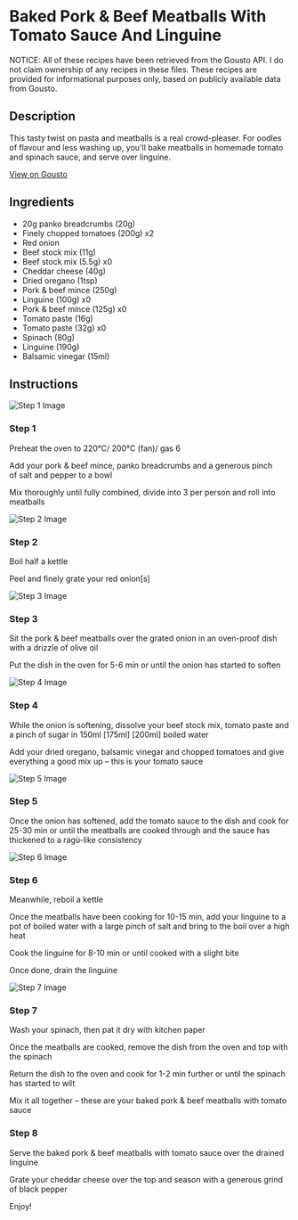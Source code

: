 # Baked Pork & Beef Meatballs With Tomato Sauce And Linguine

NOTICE: All of these recipes have been retrieved from the Gousto API. I do not claim ownership of any recipes in these files. These recipes are provided for informational purposes only, based on publicly available data from Gousto.

## Description

This tasty twist on pasta and meatballs is a real crowd-pleaser. For oodles of flavour and less washing up, you'll bake meatballs in homemade tomato and spinach sauce, and serve over linguine. 

[View on Gousto](https://www.gousto.co.uk/recipes/cookbook/baked-pork-beef-meatballs-with-tomato-sauce-and-linguine)

## Ingredients

- 20g panko breadcrumbs (20g)
- Finely chopped tomatoes (200g) x2
- Red onion
- Beef stock mix (11g)
- Beef stock mix (5.5g) x0
- Cheddar cheese (40g)
- Dried oregano (1tsp)
- Pork & beef mince (250g)
- Linguine (100g) x0
- Pork & beef mince (125g) x0
- Tomato paste (16g)
- Tomato paste (32g) x0
- Spinach (80g)
- Linguine (190g)
- Balsamic vinegar (15ml)

## Instructions

![Step 1 Image](https://production-media.gousto.co.uk/cms/recipe-step-image/step-1-copy-29-1704446746155-x200.jpg)

### Step 1

Preheat the oven to 220°C/ 200°C (fan)/ gas 6

Add your pork & beef mince, panko breadcrumbs and a generous pinch of salt and pepper to a bowl

Mix thoroughly until fully combined, divide into 3 per person and roll into meatballs

![Step 2 Image](https://production-media.gousto.co.uk/cms/recipe-step-image/step-2-copy-33-1704446751640-x200.jpg)

### Step 2

Boil half a kettle

Peel and finely grate your red onion[s]

![Step 3 Image](https://production-media.gousto.co.uk/cms/recipe-step-image/step-3-copy-29-1704446756726-x200.jpg)

### Step 3

Sit the pork & beef meatballs over the grated onion in an oven-proof dish with a drizzle of olive oil

Put the dish in the oven for 5-6 min or until the onion has started to soften

![Step 4 Image](https://production-media.gousto.co.uk/cms/recipe-step-image/step-4-copy-28-1704446762260-x200.jpg)

### Step 4

While the onion is softening, dissolve your beef stock mix, tomato paste and a pinch of sugar in 150ml <span class="text-purple">[175ml] </span><span class="text-danger">[200ml]</span> boiled water

Add your dried oregano, balsamic vinegar and chopped tomatoes and give everything a good mix up – this is your tomato sauce

![Step 5 Image](https://production-media.gousto.co.uk/cms/recipe-step-image/step-5-copy-27-1704446767416-x200.jpg)

### Step 5

Once the onion has softened, add the tomato sauce to the dish and cook for 25-30 min or until the meatballs are cooked through and the sauce has thickened to a ragù-like consistency

![Step 6 Image](https://production-media.gousto.co.uk/cms/recipe-step-image/step-6-copy-25-1704446771479-x200.jpg)

### Step 6

Meanwhile, reboil a kettle

Once the meatballs have been cooking for 10-15 min, add your linguine to a pot of boiled water with a large pinch of salt and bring to the boil over a high heat

Cook the linguine for 8-10 min or until cooked with a slight bite

Once done, drain the linguine

![Step 7 Image](https://production-media.gousto.co.uk/cms/recipe-step-image/step-7-copy-15-1704446777145-x200.jpg)

### Step 7

Wash your spinach, then pat it dry with kitchen paper

Once the meatballs are cooked, remove the dish from the oven and top with the spinach

Return the dish to the oven and cook for 1-2 min further or until the spinach has started to wilt

Mix it all together – these are your baked pork & beef meatballs with tomato sauce

### Step 8

Serve the baked pork & beef meatballs with tomato sauce over the drained linguine

Grate your cheddar cheese over the top and season with a generous grind of black pepper

Enjoy!

